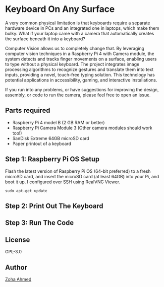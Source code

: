 # Keyboard On Any Surface
A very common physical limitation is that keyboards require a separate hardware device in PCs and an integrated one in laptops, which make them bulky. What if your laptop came with a camera that automatically creates the surface beneath it into a keyboard?

Computer Vision allows us to completely change that. By leveraging computer vision techniques in a Raspberry Pi 4 with Camera module, the system detects and tracks finger movements on a surface, enabling users to type without a physical keyboard. The project integrates image processing algorithms to recognize gestures and translate them into text inputs, providing a novel, touch-free typing solution. This technology has potential applications in accessibility, gaming, and interactive installations.

If you run into any problems, or have suggestions for improving the design, assembly, or code to run the camera, please feel free to open an issue.

## Parts required
- Raspberry Pi 4 model B (2 GB RAM or better)
- Raspberry Pi Camera Module 3 (Other camera modules should work too!)
- SanDisk Extreme 64GB microSD card
- Paper printout of a keyboard

## Step 1: Raspberry Pi OS Setup
Flash the latest version of Raspberry Pi OS (64-bit preferred) to a fresh microSD card, and insert the microSD card (at least 64GB) into your Pi, and boot it up. I configured over SSH using RealVNC Viewer.
```
sudo apt-get update
```

## Step 2: Print Out The Keyboard

## Step 3: Run The Code

## License
GPL-3.0

## Author
[Zoha Ahmed](https://github.com/zoha-a)
